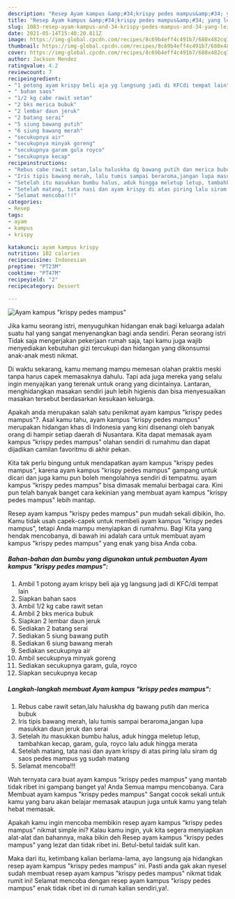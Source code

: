 ```yaml
---
description: "Resep Ayam kampus &amp;#34;krispy pedes mampus&amp;#34; yang lezat Untuk Jualan"
title: "Resep Ayam kampus &amp;#34;krispy pedes mampus&amp;#34; yang lezat Untuk Jualan"
slug: 1083-resep-ayam-kampus-and-34-krispy-pedes-mampus-and-34-yang-lezat-untuk-jualan
date: 2021-05-14T15:40:20.811Z
image: https://img-global.cpcdn.com/recipes/8c69b4eff4c491b7/680x482cq70/ayam-kampus-krispy-pedes-mampus-foto-resep-utama.jpg
thumbnail: https://img-global.cpcdn.com/recipes/8c69b4eff4c491b7/680x482cq70/ayam-kampus-krispy-pedes-mampus-foto-resep-utama.jpg
cover: https://img-global.cpcdn.com/recipes/8c69b4eff4c491b7/680x482cq70/ayam-kampus-krispy-pedes-mampus-foto-resep-utama.jpg
author: Jackson Mendez
ratingvalue: 4.2
reviewcount: 7
recipeingredient:
- "1 potong ayam krispy beli aja yg langsung jadi di KFCdi tempat lain"
- " bahan saos"
- "1/2 kg cabe rawit setan"
- "2 bks merica bubuk"
- "2 lembar daun jeruk"
- "2 batang serai"
- "5 siung bawang putih"
- "6 siung bawang merah"
- "secukupnya air"
- "secukupnya minyak goreng"
- "secukupnya garam gula royco"
- "secukupnya kecap"
recipeinstructions:
- "Rebus cabe rawit setan,lalu haluskha dg bawang putih dan merica bubuk"
- "Iris tipis bawang merah, lalu tumis sampai beraroma,jangan lupa masukkan daun jeruk dan serai"
- "Setelah itu masukkan bumbu halus, aduk hingga meletup letup, tambahkan kecap, garam, gula, royco lalu aduk hingga merata"
- "Setelah matang, tata nasi dan ayam krispy di atas piring lalu siram dg saos pedes mampus yg sudah matang"
- "Selamat mencoba!!!"
categories:
- Resep
tags:
- ayam
- kampus
- krispy

katakunci: ayam kampus krispy 
nutrition: 102 calories
recipecuisine: Indonesian
preptime: "PT23M"
cooktime: "PT47M"
recipeyield: "2"
recipecategory: Dessert

---
```



![Ayam kampus &#34;krispy pedes mampus&#34;](https://img-global.cpcdn.com/recipes/8c69b4eff4c491b7/680x482cq70/ayam-kampus-krispy-pedes-mampus-foto-resep-utama.jpg)

Jika kamu seorang istri, menyuguhkan hidangan enak bagi keluarga adalah suatu hal yang sangat menyenangkan bagi anda sendiri. Peran seorang istri Tidak saja mengerjakan pekerjaan rumah saja, tapi kamu juga wajib menyediakan kebutuhan gizi tercukupi dan hidangan yang dikonsumsi anak-anak mesti nikmat.

Di waktu  sekarang, kamu memang mampu memesan olahan praktis meski tanpa harus capek memasaknya dahulu. Tapi ada juga mereka yang selalu ingin menyajikan yang terenak untuk orang yang dicintainya. Lantaran, menghidangkan masakan sendiri jauh lebih higienis dan bisa menyesuaikan masakan tersebut berdasarkan kesukaan keluarga. 



Apakah anda merupakan salah satu penikmat ayam kampus &#34;krispy pedes mampus&#34;?. Asal kamu tahu, ayam kampus &#34;krispy pedes mampus&#34; merupakan hidangan khas di Indonesia yang kini disenangi oleh banyak orang di hampir setiap daerah di Nusantara. Kita dapat memasak ayam kampus &#34;krispy pedes mampus&#34; olahan sendiri di rumahmu dan dapat dijadikan camilan favoritmu di akhir pekan.

Kita tak perlu bingung untuk mendapatkan ayam kampus &#34;krispy pedes mampus&#34;, karena ayam kampus &#34;krispy pedes mampus&#34; gampang untuk dicari dan juga kamu pun boleh mengolahnya sendiri di tempatmu. ayam kampus &#34;krispy pedes mampus&#34; bisa dimasak memalui berbagai cara. Kini pun telah banyak banget cara kekinian yang membuat ayam kampus &#34;krispy pedes mampus&#34; lebih mantap.

Resep ayam kampus &#34;krispy pedes mampus&#34; pun mudah sekali dibikin, lho. Kamu tidak usah capek-capek untuk membeli ayam kampus &#34;krispy pedes mampus&#34;, tetapi Anda mampu menyiapkan di rumahmu. Bagi Kita yang hendak mencobanya, di bawah ini adalah cara untuk membuat ayam kampus &#34;krispy pedes mampus&#34; yang enak yang bisa Anda coba.

<!--inarticleads1-->

##### Bahan-bahan dan bumbu yang digunakan untuk pembuatan Ayam kampus &#34;krispy pedes mampus&#34;:

1. Ambil 1 potong ayam krispy beli aja yg langsung jadi di KFC/di tempat lain
1. Siapkan  bahan saos
1. Ambil 1/2 kg cabe rawit setan
1. Ambil 2 bks merica bubuk
1. Siapkan 2 lembar daun jeruk
1. Sediakan 2 batang serai
1. Sediakan 5 siung bawang putih
1. Sediakan 6 siung bawang merah
1. Sediakan secukupnya air
1. Ambil secukupnya minyak goreng
1. Sediakan secukupnya garam, gula, royco
1. Siapkan secukupnya kecap




<!--inarticleads2-->

##### Langkah-langkah membuat Ayam kampus &#34;krispy pedes mampus&#34;:

1. Rebus cabe rawit setan,lalu haluskha dg bawang putih dan merica bubuk
1. Iris tipis bawang merah, lalu tumis sampai beraroma,jangan lupa masukkan daun jeruk dan serai
1. Setelah itu masukkan bumbu halus, aduk hingga meletup letup, tambahkan kecap, garam, gula, royco lalu aduk hingga merata
1. Setelah matang, tata nasi dan ayam krispy di atas piring lalu siram dg saos pedes mampus yg sudah matang
1. Selamat mencoba!!!




Wah ternyata cara buat ayam kampus &#34;krispy pedes mampus&#34; yang mantab tidak ribet ini gampang banget ya! Anda Semua mampu mencobanya. Cara Membuat ayam kampus &#34;krispy pedes mampus&#34; Sangat cocok sekali untuk kamu yang baru akan belajar memasak ataupun juga untuk kamu yang telah hebat memasak.

Apakah kamu ingin mencoba membikin resep ayam kampus &#34;krispy pedes mampus&#34; nikmat simple ini? Kalau kamu ingin, yuk kita segera menyiapkan alat-alat dan bahannya, maka bikin deh Resep ayam kampus &#34;krispy pedes mampus&#34; yang lezat dan tidak ribet ini. Betul-betul taidak sulit kan. 

Maka dari itu, ketimbang kalian berlama-lama, ayo langsung aja hidangkan resep ayam kampus &#34;krispy pedes mampus&#34; ini. Pasti anda gak akan nyesel sudah membuat resep ayam kampus &#34;krispy pedes mampus&#34; nikmat tidak rumit ini! Selamat mencoba dengan resep ayam kampus &#34;krispy pedes mampus&#34; enak tidak ribet ini di rumah kalian sendiri,ya!.

